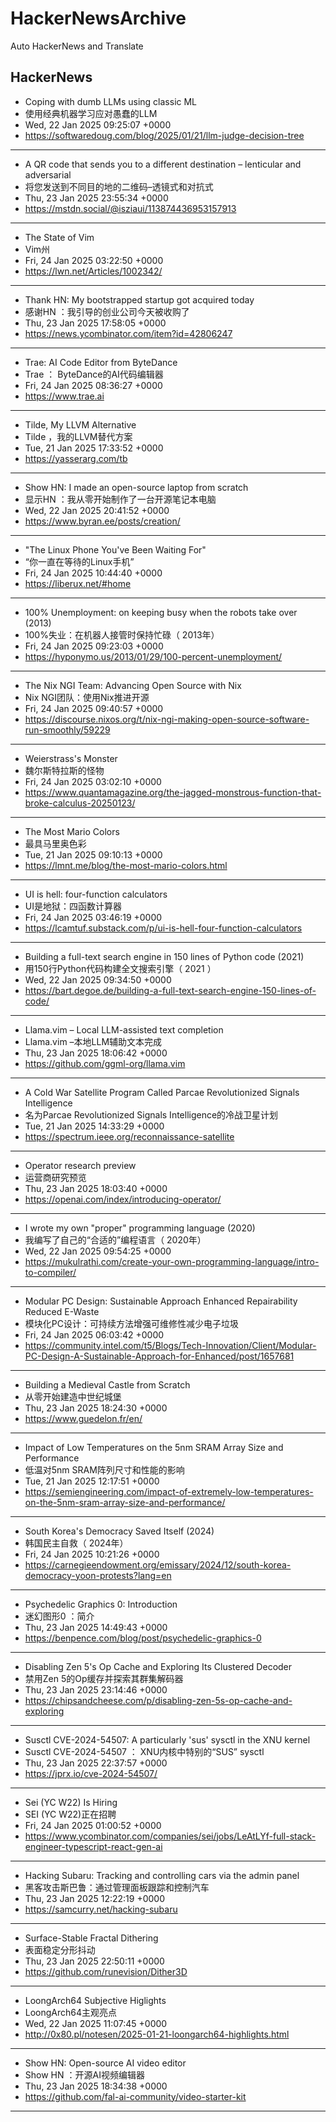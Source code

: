 # HackerNewsArchive
Auto HackerNews and Translate

## HackerNews
* Coping with dumb LLMs using classic ML
* 使用经典机器学习应对愚蠢的LLM
* Wed, 22 Jan 2025 09:25:07 +0000
* https://softwaredoug.com/blog/2025/01/21/llm-judge-decision-tree
----
* A QR code that sends you to a different destination – lenticular and adversarial
* 将您发送到不同目的地的二维码–透镜式和对抗式
* Thu, 23 Jan 2025 23:55:34 +0000
* https://mstdn.social/@isziaui/113874436953157913
----
* The State of Vim
* Vim州
* Fri, 24 Jan 2025 03:22:50 +0000
* https://lwn.net/Articles/1002342/
----
* Thank HN: My bootstrapped startup got acquired today
* 感谢HN ：我引导的创业公司今天被收购了
* Thu, 23 Jan 2025 17:58:05 +0000
* https://news.ycombinator.com/item?id=42806247
----
* Trae: AI Code Editor from ByteDance
* Trae ： ByteDance的AI代码编辑器
* Fri, 24 Jan 2025 08:36:27 +0000
* https://www.trae.ai
----
* Tilde, My LLVM Alternative
* Tilde ，我的LLVM替代方案
* Tue, 21 Jan 2025 17:33:52 +0000
* https://yasserarg.com/tb
----
* Show HN: I made an open-source laptop from scratch
* 显示HN ：我从零开始制作了一台开源笔记本电脑
* Wed, 22 Jan 2025 20:41:52 +0000
* https://www.byran.ee/posts/creation/
----
* "The Linux Phone You've Been Waiting For"
* “你一直在等待的Linux手机”
* Fri, 24 Jan 2025 10:44:40 +0000
* https://liberux.net/#home
----
* 100% Unemployment: on keeping busy when the robots take over (2013)
* 100%失业：在机器人接管时保持忙碌（ 2013年）
* Fri, 24 Jan 2025 09:23:03 +0000
* https://hyponymo.us/2013/01/29/100-percent-unemployment/
----
* The Nix NGI Team: Advancing Open Source with Nix
* Nix NGI团队：使用Nix推进开源
* Fri, 24 Jan 2025 09:40:57 +0000
* https://discourse.nixos.org/t/nix-ngi-making-open-source-software-run-smoothly/59229
----
* Weierstrass's Monster
* 魏尔斯特拉斯的怪物
* Fri, 24 Jan 2025 03:02:10 +0000
* https://www.quantamagazine.org/the-jagged-monstrous-function-that-broke-calculus-20250123/
----
* The Most Mario Colors
* 最具马里奥色彩
* Tue, 21 Jan 2025 09:10:13 +0000
* https://lmnt.me/blog/the-most-mario-colors.html
----
* UI is hell: four-function calculators
* UI是地狱：四函数计算器
* Fri, 24 Jan 2025 03:46:19 +0000
* https://lcamtuf.substack.com/p/ui-is-hell-four-function-calculators
----
* Building a full-text search engine in 150 lines of Python code (2021)
* 用150行Python代码构建全文搜索引擎（ 2021 ）
* Wed, 22 Jan 2025 09:34:50 +0000
* https://bart.degoe.de/building-a-full-text-search-engine-150-lines-of-code/
----
* Llama.vim – Local LLM-assisted text completion
* Llama.vim –本地LLM辅助文本完成
* Thu, 23 Jan 2025 18:06:42 +0000
* https://github.com/ggml-org/llama.vim
----
* A Cold War Satellite Program Called Parcae Revolutionized Signals Intelligence
* 名为Parcae Revolutionized Signals Intelligence的冷战卫星计划
* Tue, 21 Jan 2025 14:33:29 +0000
* https://spectrum.ieee.org/reconnaissance-satellite
----
* Operator research preview
* 运营商研究预览
* Thu, 23 Jan 2025 18:03:40 +0000
* https://openai.com/index/introducing-operator/
----
* I wrote my own "proper" programming language (2020)
* 我编写了自己的“合适的”编程语言（ 2020年）
* Wed, 22 Jan 2025 09:54:25 +0000
* https://mukulrathi.com/create-your-own-programming-language/intro-to-compiler/
----
* Modular PC Design: Sustainable Approach Enhanced Repairability Reduced E-Waste
* 模块化PC设计：可持续方法增强可维修性减少电子垃圾
* Fri, 24 Jan 2025 06:03:42 +0000
* https://community.intel.com/t5/Blogs/Tech-Innovation/Client/Modular-PC-Design-A-Sustainable-Approach-for-Enhanced/post/1657681
----
* Building a Medieval Castle from Scratch
* 从零开始建造中世纪城堡
* Thu, 23 Jan 2025 18:24:30 +0000
* https://www.guedelon.fr/en/
----
* Impact of Low Temperatures on the 5nm SRAM Array Size and Performance
* 低温对5nm SRAM阵列尺寸和性能的影响
* Tue, 21 Jan 2025 12:17:51 +0000
* https://semiengineering.com/impact-of-extremely-low-temperatures-on-the-5nm-sram-array-size-and-performance/
----
* South Korea's Democracy Saved Itself (2024)
* 韩国民主自救（ 2024年）
* Fri, 24 Jan 2025 10:21:26 +0000
* https://carnegieendowment.org/emissary/2024/12/south-korea-democracy-yoon-protests?lang=en
----
* Psychedelic Graphics 0: Introduction
* 迷幻图形0 ：简介
* Thu, 23 Jan 2025 14:49:43 +0000
* https://benpence.com/blog/post/psychedelic-graphics-0
----
* Disabling Zen 5's Op Cache and Exploring Its Clustered Decoder
* 禁用Zen 5的Op缓存并探索其群集解码器
* Thu, 23 Jan 2025 23:14:46 +0000
* https://chipsandcheese.com/p/disabling-zen-5s-op-cache-and-exploring
----
* Susctl CVE-2024-54507: A particularly 'sus' sysctl in the XNU kernel
* Susctl CVE-2024-54507 ： XNU内核中特别的“SUS” sysctl
* Thu, 23 Jan 2025 22:37:57 +0000
* https://jprx.io/cve-2024-54507/
----
* Sei (YC W22) Is Hiring
* SEI (YC W22)正在招聘
* Fri, 24 Jan 2025 01:00:52 +0000
* https://www.ycombinator.com/companies/sei/jobs/LeAtLYf-full-stack-engineer-typescript-react-gen-ai
----
* Hacking Subaru: Tracking and controlling cars via the admin panel
* 黑客攻击斯巴鲁：通过管理面板跟踪和控制汽车
* Thu, 23 Jan 2025 12:22:19 +0000
* https://samcurry.net/hacking-subaru
----
* Surface-Stable Fractal Dithering
* 表面稳定分形抖动
* Thu, 23 Jan 2025 22:50:11 +0000
* https://github.com/runevision/Dither3D
----
* LoongArch64 Subjective Higlights
* LoongArch64主观亮点
* Wed, 22 Jan 2025 11:07:45 +0000
* http://0x80.pl/notesen/2025-01-21-loongarch64-highlights.html
----
* Show HN: Open-source AI video editor
* Show HN ：开源AI视频编辑器
* Thu, 23 Jan 2025 18:34:38 +0000
* https://github.com/fal-ai-community/video-starter-kit
----

